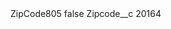 <?xml version="1.0" encoding="UTF-8"?>
<CustomMetadata xmlns="http://soap.sforce.com/2006/04/metadata" xmlns:xsi="http://www.w3.org/2001/XMLSchema-instance" xmlns:xsd="http://www.w3.org/2001/XMLSchema">
    <label>ZipCode805</label>
    <protected>false</protected>
    <values>
        <field>Zipcode__c</field>
        <value xsi:type="xsd:string">20164</value>
    </values>
</CustomMetadata>
